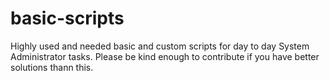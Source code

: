 # basic-scripts
Highly used and needed basic and custom scripts for day to day System Administrator tasks. Please be kind enough to contribute if you have better solutions thann this. 
